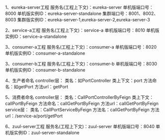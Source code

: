 1、eureka-server工程
    服务名(工程上下文)：eureka-server
    单机版端口号：8000
    单机版实例ID：eureka-server-standalone
    集群端口号：8001、8002、8003
    集群版实例ID：eureka-server-1,eureka-server-2,eureka-server-3
   
2、service-a工程
    服务名(工程上下文)：service-a
    单机版端口号：8010
    单机版实例ID：service-a-standalone
    
3、consumer-a工程
    服务名(工程上下文)：consumer-a
    单机版端口号：8020
    单机版实例ID：consumer-a-standalone
    
3、consumer-b工程
    服务名(工程上下文)：consumer-b
    单机版端口号：8030
    单机版实例ID：consumer-b-standalone
    
4、生产者命名
    controller层：
        类名：如PortController
        类上下文：port
        方法命名：如getPort
        方法url：getPort

5、消费者命名
    controller层：
        类名：CallPortControllerByFeign
        类上下文：callPortByFeign
        方法命名：callGetPortByFeign
        方法url：callGetPortByFeign
    service层：
        类名：CallPortServiceByFeign
        方法名：callGetPortByFeign
        方法url：/service-a/port/getPort
        
6、zuul-server工程
    服务名(工程上下文)：zuul-server
    单机版端口号：8040
    单机版实例ID：zuul-server-standalone


